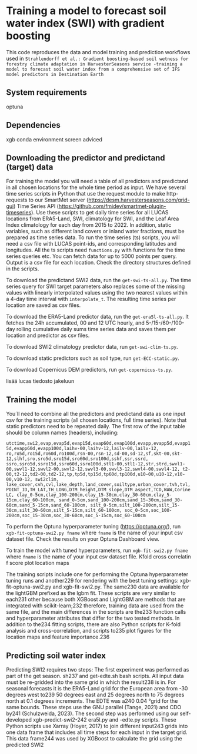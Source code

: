 # Training a model to forecast soil water index (SWI) with gradient boosting

This code reproduces the data and model training and prediction workflows used in `Strahlendorff et al.: Gradient boosting-based soil wetness for forestry climate adaptation in HarvesterSeasons service -training a model to forecast soil water index from a comprehensive set of IFS model predictors in Destination Earth`  

## System requirements
optuna
## Dependencies

xgb conda environment
screen adviced

## Downloading the predictor and predictand (target) data
For training the model you will need a table of all predictors and predictand in all chosen locations for the whole time period as input. We have several time series scripts in Python that use the request module to make http-requests to our SmartMet server (https://desm.harvesterseasons.com/grid-gui) Time Series API (https://github.com/fmidev/smartmet-plugin-timeseries). Use these scripts to get daily time series for all LUCAS locations from ERA5-Land, SWI, climatology for SWI, and the Leaf Area Index climatology for each day from 2015 to 2022. In addition, static variables, such as different land covers or inland water fractions, must be prepared as time series data. To run the time series (ts) scripts, you will need a csv file with LUCAS point-ids, and corresponding latitudes and longitudes. All the ts scripts need `functions.py` with functions for the time series queries etc. You can fetch data for up to 5000 points per query. Output is a csv file for each location. Check the directory structures defined in the scripts. 

To download the predictand SWI2 data, run the `get-swi-ts-all.py`. The time series query for SWI target parameters also replaces some of the missing values with linearly interpolated values using the two nearest values within a 4-day time interval with `interpolate_t`. The resulting time series per location are saved as csv files.  

To download the ERA5-Land predictor data, run the `get-era5l-ts-all.py`. It fetches the 24h accumulated, 00 and 12 UTC hourly, and 5-/15-/60-/100-day rolling cumulative daily sums time series data and saves them per location and predictor as csv files.

To download SWI2 climatology predictor data, run `get-swi-clim-ts.py`. 

To download static predictors such as soil type, run `get-ECC-static.py`. 

To download Copernicus DEM predictors, run `get-copernicus-ts.py`. 

lisää lucas tiedosto jakeluun

## Training the model
You´ll need to combine all the predictors and predictand data as one input csv for the training scripts (all chosen locations, full time series). Note that static predictors need to be repeated daily. The first row of the input table should be column names (headers), including: 

`utctime,swi2,evap,evap5d,evap15d,evap60d,evap100d,evapp,evapp5d,evapp15d,evapp60d,evapp100d,laihv-00,laihv-12,lailv-00,lailv-12,
ro,ro5d,ro15d,ro60d,ro100d,rsn-00,rsn-12,sd-00,sd-12,sf,skt-00,skt-12,slhf,sro,sro5d,sro15d,sro60d,sro100d,sshf,ssr,ssrd,
ssro,ssro5d,ssro15d,ssro60d,ssro100d,stl1-00,stl1-12,str,strd,swvl1-00,swvl1-12,swvl2-00,swvl2-12,swvl3-00,swvl3-12,swvl4-00,swvl4-12,
t2-00,t2-12,td2-00,td2-12,tp,tp5d,tp15d,tp60d,tp100d,u10-00,u10-12,v10-00,v10-12,
swi2clim,
lake_cover,cvh,cvl,lake_depth,land_cover,soiltype,urban_cover,tvh,tvl,
POINT_ID,TH_LAT,TH_LONG,DTM_height,DTM_slope,DTM_aspect,TCD,WAW,CorineLC,
clay_0-5cm,clay_100-200cm,clay_15-30cm,clay_30-60cm,clay_5-15cm,clay_60-100cm,
sand_0-5cm,sand_100-200cm,sand_15-30cm,sand_30-60cm,sand_5-15cm,sand_60-100cm,
silt_0-5cm,silt_100-200cm,silt_15-30cm,silt_30-60cm,silt_5-15cm,silt_60-100cm,
soc_0-5cm,soc_100-200cm,soc_15-30cm,soc_30-60cm,soc_5-15cm,soc_60-100cm`

To perform the Optuna hyperparameter tuning (https://optuna.org/), run `xgb-fit-optuna-swi2.py fname` where `fname` is the name of your input csv dataset file. Check the results on your Optuna Dashboard view. 

To train the model with tuned hyperparameters, run `xgb-fit-swi2.py fname` where `fname` is the name of your input csv dataset file. 
Kfold 
cross correlatin
f score 
plot location maps

The training scripts include one for performing the Optuna hyperparameter tuning runs and another229
for rendering with the best tuning settings: xgb-fit-optuna-swi2.py and xgb-fit-swi2.py. The same230
data are available for the lightGBM prefixed as the lgbm fit. These scripts are very similar to each231
other because both XGBoost and LightGBM are methods that are integrated with scikit-learn;232
therefore, training data are used from the same file, and the main differences in the scripts are the233
function calls and hyperparameter attributes that differ for the two tested methods. In addition to the234
fitting scripts, there are also Python scripts for K-fold analysis and cross-correlation, and scripts to235
plot figures for the location maps and feature importance.236

## Predicting soil water index
Predicting SWI2 requires two steps: The first experiment was performed as part of the get season. sh237
and get-edte.sh bash scripts. All input data must be re-gridded into the same grid in which the result238
is in. For seasonal forecasts it is the ERA5-Land grid for the European area from -30 degrees west to239
50 degrees east and 25 degrees north to 75 degrees north at 0.1 degrees increments. The EDTE was a240
0.04 °grid for the same bounds. These steps use the GNU parallel (Tange, 2021) and CDO by241
(Schulzweida, 2023). The second step was performed using our self-developed xgb-predict-swi2-242
era5l.py and -edte.py scripts. These Python scripts use Xarray (Hoyer, 2017) to join different input243
grids into one data frame that includes all time steps for each input in the target grid. This data frame244
was used by XGBoost to calculate the grid using the predicted SWI2
